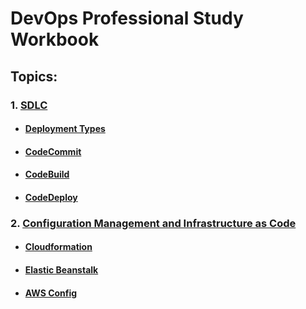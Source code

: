 # DevOps Professional Study Workbook

## Topics:
### 1. [SDLC](/SDLC.md)
  - #### [Deployment Types](/SDLC.md#Deployment-Types)
  - #### [CodeCommit](/SDLC.md#CodeCommit)
  - #### [CodeBuild](/SDLC.md#CodeBuild)
  - #### [CodeDeploy](/SDLC.md#CodeDeploy)
### 2. [Configuration Management and Infrastructure as Code](/ConfigInfrastructure.md)
  - #### [Cloudformation](/ConfigInfrastructure.md#Cloudformation)
  - #### [Elastic Beanstalk](/ConfigInfrastructure.md#Elastic-Beanstalk)
  - #### [AWS Config](/ConfigInfrastructure.md#AWS-config)
